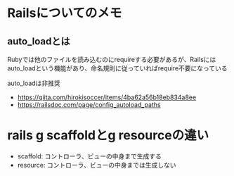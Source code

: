 # Railsについてのメモ

## auto_loadとは

Rubyでは他のファイルを読み込むのにrequireする必要があるが、Railsにはauto_loadという機能があり、命名規則に従っていればrequire不要になっている

auto_loadは非推奨

- https://qiita.com/hirokisoccer/items/4ba62a56b18eb834a8ee
- https://railsdoc.com/page/config_autoload_paths

# rails g scaffoldとg resourceの違い
- scaffold: コントローラ、ビューの中身まで生成する
- resource: コントローラ、ビューの中身までは生成しない
